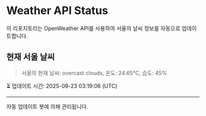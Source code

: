 
# Weather API Status

이 리포지토리는 OpenWeather API를 사용하여 서울의 날씨 정보를 자동으로 업데이트합니다.

## 현재 서울 날씨
> 서울의 현재 날씨: overcast clouds, 온도: 24.65°C, 습도: 45%

⏳ 업데이트 시간: 2025-09-23 03:19:06 (UTC)

---
자동 업데이트 봇에 의해 관리됩니다.
